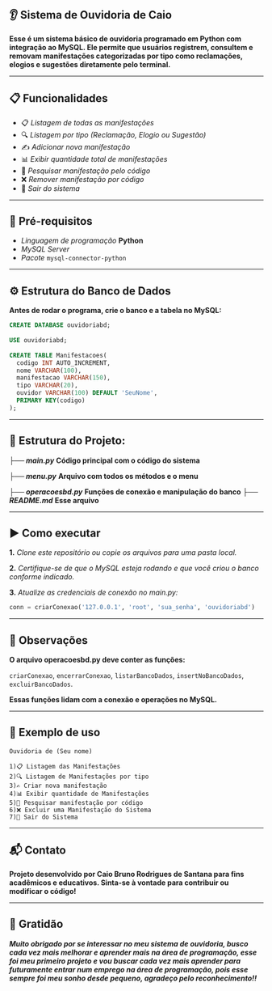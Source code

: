## 👂 Sistema de Ouvidoria de Caio

**Esse é um sistema básico de ouvidoria programado em **Python** com integração ao **MySQL**. Ele permite que usuários registrem, consultem e removam manifestações categorizadas por tipo como reclamações, elogios e sugestões diretamente pelo terminal.**

---

## 📋 Funcionalidades

- 📋 *Listagem de todas as manifestações*
- 🔍 *Listagem por tipo (Reclamação, Elogio ou Sugestão)*
- ✍️ *Adicionar nova manifestação*
- 📊 *Exibir quantidade total de manifestações*
- 🔢 *Pesquisar manifestação pelo código*
- ❌ *Remover manifestação por código*
- 🚪 *Sair do sistema*

---

## 💾 Pré-requisitos

- *Linguagem de programação* **Python** 
- *MySQL Server*
- *Pacote* `mysql-connector-python`
---

## ⚙️ Estrutura do Banco de Dados
**Antes de rodar o programa, crie o banco e a tabela no MySQL:**
```SQL
CREATE DATABASE ouvidoriabd;
    
USE ouvidoriabd;
    
CREATE TABLE Manifestacoes( 
  codigo INT AUTO_INCREMENT,
  nome VARCHAR(100),
  manifestacao VARCHAR(150),
  tipo VARCHAR(20),
  ouvidor VARCHAR(100) DEFAULT 'SeuNome',
  PRIMARY KEY(codigo)
);
```
---
## 📁 Estrutura do Projeto:
***├── main.py***
**Código principal com o código do sistema**

***├── menu.py***
**Arquivo com todos os métodos e o menu**

***├── operacoesbd.py***
**Funções de conexão e manipulação do banco**
***├── README.md***
**Esse arquivo**

---
## ▶️ Como executar
**1.** *Clone este repositório ou copie os arquivos para uma pasta local.*

**2.** *Certifique-se de que o MySQL esteja rodando e que você criou o banco conforme indicado.*

**3.** *Atualize as credenciais de conexão no main.py:*

```python
conn = criarConexao('127.0.0.1', 'root', 'sua_senha', 'ouvidoriabd')
```
---
## 🧠 Observações

**O arquivo operacoesbd.py deve conter as funções:**

`criarConexao`, `encerrarConexao`, `listarBancoDados`, `insertNoBancoDados`, `excluirBancoDados`.

**Essas funções lidam com a conexão e operações no MySQL.**

---
## 📌 Exemplo de uso
```
Ouvidoria de (Seu nome)

1)📋 Listagem das Manifestações
2)🔍 Listagem de Manifestações por tipo
3)✍️ Criar nova manifestação
4)📊 Exibir quantidade de Manifestações
5)🔢 Pesquisar manifestação por código
6)❌ Excluir uma Manifestação do Sistema
7)🚪 Sair do Sistema

```
---
## 📬 Contato
**Projeto desenvolvido por Caio Bruno Rodrigues de Santana para fins acadêmicos e educativos.
Sinta-se à vontade para contribuir ou modificar o código!**

---
## 🙏 Gratidão
***Muito obrigado por se interessar no meu sistema de ouvidoria, busco cada vez mais melhorar e aprender mais na área de programação, esse foi meu primeiro projeto e vou buscar cada vez mais aprender para futuramente entrar num emprego na área de programação, pois esse sempre foi meu sonho desde pequeno, agradeço pelo reconhecimento!!***
